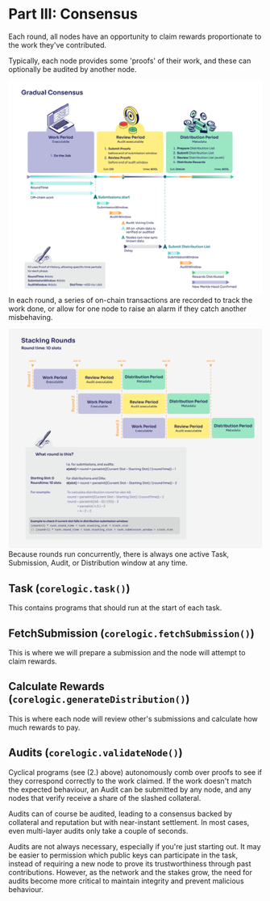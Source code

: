 # Part III: Consensus

Each round, all nodes have an opportunity to claim rewards proportionate to the work they've contributed.

Typically, each node provides some 'proofs' of their work, and these can optionally be audited by another node.

![Gradual Consensus 1](gradual-consensus.png)
In each round, a series of on-chain transactions are recorded to track the work done, or allow for one node to raise an alarm if they catch another misbehaving.

![Gradual Consensus 2](stacking-rounds.png)
Because rounds run concurrently, there is always one active Task, Submission, Audit, or Distribution window at any time.

## Task (`corelogic.task()`)

This contains programs that should run at the start of each task.

## FetchSubmission (`corelogic.fetchSubmission()`)

This is where we will prepare a submission and the node will attempt to claim rewards.

## Calculate Rewards (`corelogic.generateDistribution()`)

This is where each node will review other's submissions and calculate how much rewards to pay.

## Audits (`corelogic.validateNode()`)

Cyclical programs (see (2.) above) autonomously comb over proofs to see if they correspond correctly to the work claimed. If the work doesn't match the expected behaviour, an Audit can be submitted by any node, and any nodes that verify receive a share of the slashed collateral.

Audits can of course be audited, leading to a consensus backed by collateral and reputation but with near-instant settlement. In most cases, even multi-layer audits only take a couple of seconds.

Audits are not always necessary, especially if you're just starting out. It may be easier to permission which public keys can participate in the task, instead of requiring a new node to prove its trustworthiness through past contributions. However, as the network and the stakes grow, the need for audits become more critical to maintain integrity and prevent malicious behaviour.
